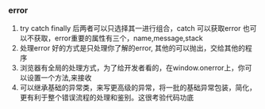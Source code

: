 



### error
1. try catch finally 后两者可以只选择其一进行组合，catch 可以获取error 也可以不获取，error重要的属性有三个，name,message,stack
2. 处理error 好的方式是只处理你了解的error, 其他的可以抛出，交给其他的程序
3. 浏览器有全局的处理方式，为了给开发者看的，在window.onerror上，你可以设置一个方法,来接收
4. 可以继承基础的异常类，来写更高级的异常，将一批的基础异常包装，简化，更有利于整个错误流程的处理和鉴别。这很考验代码功底